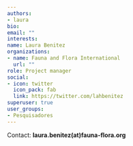 ```yaml
---
authors:
- laura
bio: 
email: ""
interests:
name: Laura Benitez
organizations:
- name: Fauna and Flora International
  url: ""
role: Project manager
social:
- icon: twitter
  icon_pack: fab
  link: https://twitter.com/lahbenitez
superuser: true
user_groups:
- Pesquisadores
---
```



Contact: **laura.benitez(at)fauna-flora.org**